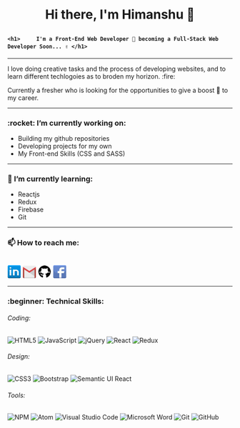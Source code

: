 
# <p align="center" text="red">Hi there, I'm Himanshu 👋<p>
#### ```<h1>     I'm a Front-End Web Developer 💙 becoming a Full-Stack Web Developer Soon... ✌️ </h1>```

<hr>
<p>I love doing creative tasks and the process of developing websites, and to learn different techlogoies as to broden my horizon. :fire: </p>
<p>Currently a fresher who is looking for the opportunities to give a boost 🚀 to my career.</p>
<hr>

<h3>:rocket: I’m currently working on: </h3>

- Building my github repositories
- Developing projects for my own
- My Front-end Skills (CSS and SASS)

<hr>

<h3>🌱 I’m currently learning: </h3>

- Reactjs
- Redux
- Firebase
- Git
<hr>

<h3>📫 How to reach me: </h3>

<br/>
<a href="https://www.linkedin.com/in/himanshu-himanshu-154569160/"><img align=”left”  src="https://github.com/himanshu-himanshu/himanshu-himanshu/blob/main/linkedin.png" width="30px"/></a>
<a href="https://mail.google.com/mail/u/1/#inbox"><img align=”left” src="https://github.com/himanshu-himanshu/himanshu-himanshu/blob/main/gmail.png" width="30px"/></a>
<a href="https://github.com/himanshu-himanshu"><img align=”left” src="https://github.com/himanshu-himanshu/himanshu-himanshu/blob/main/github.png" width="30px"/></a>
<a href="https://www.facebook.com/hgangwar01/"><img align=”left” src="https://github.com/himanshu-himanshu/himanshu-himanshu/blob/main/facebook.png" width="30px"/></a>

<hr>

<h3> :beginner: Technical Skills:</h3>

###### Coding:

![HTML5](https://img.shields.io/badge/html5-%23E34F26.svg?style=for-the-badge&logo=html5&logoColor=white)
![JavaScript](https://img.shields.io/badge/javascript-%23323330.svg?style=for-the-badge&logo=javascript&logoColor=%23F7DF1E)
![jQuery](https://img.shields.io/badge/jquery-%230769AD.svg?style=for-the-badge&logo=jquery&logoColor=white)
![React](https://img.shields.io/badge/react-%2320232a.svg?style=for-the-badge&logo=react&logoColor=%2361DAFB)
![Redux](https://img.shields.io/badge/redux-%23593d88.svg?style=for-the-badge&logo=redux&logoColor=white)


###### Design:

![CSS3](https://img.shields.io/badge/css3-%231572B6.svg?style=for-the-badge&logo=css3&logoColor=white)
![Bootstrap](https://img.shields.io/badge/bootstrap-%23563D7C.svg?style=for-the-badge&logo=bootstrap&logoColor=white)
![Semantic UI React](https://img.shields.io/badge/Semantic%20UI%20React-%2335BDB2.svg?style=for-the-badge&logo=SemanticUIReact&logoColor=white)

###### Tools:

![NPM](https://img.shields.io/badge/NPM-%23000000.svg?style=for-the-badge&logo=npm&logoColor=white)
![Atom](https://img.shields.io/badge/Atom-%2366595C.svg?style=for-the-badge&logo=atom&logoColor=white)
![Visual Studio Code](https://img.shields.io/badge/Visual%20Studio%20Code-0078d7.svg?style=for-the-badge&logo=visual-studio-code&logoColor=white)
![Microsoft Word](https://img.shields.io/badge/Microsoft_Word-2B579A?style=for-the-badge&logo=microsoft-word&logoColor=white)
![Git](https://img.shields.io/badge/git-%23F05033.svg?style=for-the-badge&logo=git&logoColor=white)
![GitHub](https://img.shields.io/badge/github-%23121011.svg?style=for-the-badge&logo=github&logoColor=white)


